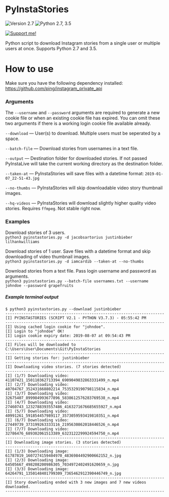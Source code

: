 # PyInstaStories
![Version 2.7](https://img.shields.io/badge/Version-2.8-orange.svg)
![Python 2.7, 3.5](https://img.shields.io/badge/Python-2.7%2C%203.5%2B-3776ab.svg)

[![Support me!](https://www.buymeacoffee.com/assets/img/custom_images/yellow_img.png)](https://www.buymeacoffee.com/dvingerh)

Python script to download Instagram stories from a single user or multiple users at once. Supports Python 2.7 and 3.5.


# How to use

Make sure you have the following dependency installed: https://github.com/ping/instagram_private_api


### Arguments

The `--username` and `--password` arguments are required to generate a new cookie file or when an existing cookie file has expired. You can omit these two arguments if there is a working login cookie file available already.

`--download` — User(s) to download. Multiple users must be seperated by a space.

`--batch-file` — Download stories from usernames in a text file.

`--output` — Destination folder for downloaded stories. If not passed PyInstaLive will take the current working directory as the destination folder.

`--taken-at` — PyInstaStories will save files with a datetime format: `2019-01-07_22-51-43.jpg`

`--no-thumbs` — PyInstaStories will skip downloadable video story thumbnail images.

`--hq-videos` — PyInstaStories will download slightly higher quality video stories. Requires `ffmpeg`. Not stable right now.

### Examples

Download stories of 3 users.  
`python3 pyinstastories.py -d jacobsartorius justinbieber lilhankwilliams`

Download stories of 1 user. Save files with a datetime format and skip downloading of video thumbnail images.  
`python3 pyinstastories.py -d iamcardib --taken-at --no-thumbs`

Download stories from a text file. Pass login username and password as arguments.  
`python3 pyinstastories.py --batch-file usernames.txt --username johndoe --password grapefruits`

##### Example terminal output

```
$ python3 pyinstastories.py --download justinbieber
----------------------------------------------------------------------
[I] PYINSTASTORIES (SCRIPT V2.1 - PYTHON V3.7.3) - 05:55:42 PM
----------------------------------------------------------------------
[I] Using cached login cookie for "johndoe".
[I] Login to "johndoe" OK!
[I] Login cookie expiry date: 2019-08-07 at 09:54:43 PM
----------------------------------------------------------------------
[I] Files will be downloaded to C:\Users\User\Documents\Git\PyInstaStories
----------------------------------------------------------------------
[I] Getting stories for: justinbieber
----------------------------------------------------------------------
[I] Downloading video stories. (7 stories detected)
----------------------------------------------------------------------
[I] (1/7) Downloading video: 41107421_150110362713394_6909049832863331499_n.mp4
[I] (2/7) Downloading video: 40704767_352431668802214_7535329190798115834_n.mp4
[I] (3/7) Downloading video: 32675407_899984993677896_5838612576283769538_n.mp4
[I] (4/7) Downloading video: 27460743_1232788393557486_4163271676685655927_n.mp4
[I] (5/7) Downloading video: 40991261_591854457989117_3573059593419810351_n.mp4
[I] (6/7) Downloading video: 27449739_373199263333116_2195630862018446526_n.mp4
[I] (7/7) Downloading video: 32786476_689302061513389_6323122299924594750_n.mp4
----------------------------------------------------------------------
[I] Downloading image stories. (3 stories detected)
----------------------------------------------------------------------
[I] (1/3) Downloading image: 61787819_1607274159404970_4836984492900662152_n.jpg
[I] (2/3) Downloading image: 64505667_498208200986305_7034972402491620659_n.jpg
[I] (3/3) Downloading image: 64264791_1350148401799309_7365462912390446749_n.jpg
----------------------------------------------------------------------
[I] Story downloading ended with 3 new images and 7 new videos downloaded.
----------------------------------------------------------------------
```
